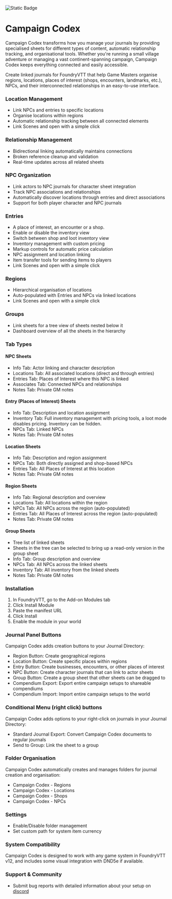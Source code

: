![Static Badge](https://img.shields.io/badge/Foundry%20Version%20-%20v12-green)

# **Campaign Codex**

Campaign Codex transforms how you manage your journals by providing specialised sheets for different types of content, automatic relationship tracking, and organisational tools. Whether you're running a small village adventure or managing a vast continent-spanning campaign, Campaign Codex keeps everything connected and easily accessible.

Create linked journals for FoundryVTT that help Game Masters organise regions, locations, places of interest (shops, encounters, landmarks, etc.), NPCs, and their interconnected relationships in an easy-to-use interface.

### **Location Management**

* Link NPCs and entries to specific locations  
* Organise locations within regions  
* Automatic relationship tracking between all connected elements  
* Link Scenes and open with a simple click

### **Relationship Management**

* Bidirectional linking automatically maintains connections  
* Broken reference cleanup and validation  
* Real-time updates across all related sheets

### **NPC Organization**

* Link actors to NPC journals for character sheet integration  
* Track NPC associations and relationships  
* Automatically discover locations through entries and direct associations  
* Support for both player character and NPC journals

### **Entries**

* A place of interest, an encounter or a shop.  
* Enable or disable the inventory view  
* Switch between shop and loot inventory view  
* Inventory management with custom pricing  
* Markup controls for automatic price calculation  
* NPC assignment and location linking  
* Item transfer tools for sending items to players  
* Link Scenes and open with a simple click

### **Regions**

* Hierarchical organisation of locations  
* Auto-populated with Entries and NPCs via linked locations  
* Link Scenes and open with a simple click

### **Groups**

* Link sheets for a tree view of sheets nested below it   
* Dashboard overview of all the sheets in the hierarchy

### **Tab Types**

#### **NPC Sheets**

* Info Tab: Actor linking and character description  
* Locations Tab: All associated locations (direct and through entries)  
* Entries Tab: Places of Interest where this NPC is linked  
* Associates Tab: Connected NPCs and relationships  
* Notes Tab: Private GM notes

#### **Entry (Places of Interest) Sheets**

* Info Tab: Description and location assignment  
* Inventory Tab: Full inventory management with pricing tools, a loot mode disables pricing. Inventory can be hidden.  
* NPCs Tab: Linked NPCs  
* Notes Tab: Private GM notes

#### **Location Sheets**

* Info Tab: Description and region assignment  
* NPCs Tab: Both directly assigned and shop-based NPCs  
* Entries Tab: All Places of Interest at this location  
* Notes Tab: Private GM notes

#### **Region Sheets**

* Info Tab: Regional description and overview  
* Locations Tab: All locations within the region  
* NPCs Tab: All NPCs across the region (auto-populated)  
* Entries Tab: All Places of Interest across the region (auto-populated)  
* Notes Tab: Private GM notes

#### **Group Sheets**

* Tree list of linked sheets  
* Sheets in the tree can be selected to bring up a read-only version in the group sheet   
* Info Tab: Group description and overview  
* NPCs Tab: All NPCs across the linked sheets  
* Inventory Tab: All inventory from the linked sheets  
* Notes Tab: Private GM notes

### **Installation**

1. In FoundryVTT, go to the Add-on Modules tab  
2. Click Install Module  
3. Paste the manifest URL  
4. Click Install  
5. Enable the module in your world  
     
   

### **Journal Panel Buttons**

Campaign Codex adds creation buttons to your Journal Directory:

* Region Button: Create geographical regions  
* Location Button: Create specific places within regions  
* Entry Button: Create businesses, encounters, or other places of interest  
* NPC Button: Create character journals that can link to actor sheets  
* Group Button: Create a group sheet that other sheets can be dragged to  
* Compendium Export: Export entire campaign setups to shareable compendiums  
* Compendium Import: Import entire campaign setups to the world


### **Conditional Menu (right click) buttons**

Campaign Codex adds options to your right-click on journals in your Journal Directory:

* Standard Journal Export: Convert Campaign Codex documents to regular journals  
* Send to Group: Link the sheet to a group

### **Folder Organisation**

Campaign Codex automatically creates and manages folders for journal creation and organisation:

* Campaign Codex \- Regions  
* Campaign Codex \- Locations  
* Campaign Codex \- Shops  
* Campaign Codex \- NPCs

### **Settings**

* Enable/Disable folder management  
* Set custom path for system item currency

### **System Compatibility**

Campaign Codex is designed to work with any game system in FoundryVTT v12, and includes some visual integration with DND5e if available.

### **Support & Community**

* Submit bug reports with detailed information about your setup on [discord](https://discord.gg/k3ZzWF7y)
  
